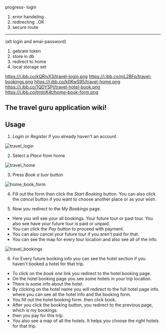 progress- login
1. error handeling
2. redirecting ..OK
3. secure route

----
(alt login and emai-password)
1. gebrate token
2. store in db
3. redirect to home
4. local storage set

https://i.ibb.co/kQRjvX3/travel-login.png
https://i.ibb.co/njL2BFp/travel-bookings.png
https://i.ibb.co/k0KwS95/travel-home.png
https://i.ibb.co/1QDYSPj/travel-hotel-book.png
https://i.ibb.co/tmtnK4t/home-book-form.png


##  The travel guru application wiki!

## Usage
1. _Login_ or _Register_ if you already haven't an account.

![travel_login](https://user-images.githubusercontent.com/109265357/199246197-d6859a3f-0284-46f3-bc3e-fcfeaab94591.png)


2. Select a _Place_ from home

![travel_home](https://user-images.githubusercontent.com/109265357/199245791-23d4e149-df5e-4de1-ba8d-901e12e6c41d.png)


3. Press _Book a tuor_ button

![home_book_form](https://user-images.githubusercontent.com/109265357/199245700-19c13c06-49d2-4e02-b0a7-f2b9c61b8d26.png)

4. Fill out the form then click the _Start Booking_ button. You can also click the _cancel_ button if you want to choose another place or as your wish.

5. Now you redirect to the _My Bookings_ page.
* Here you will see your all bookings. Your future tour or past tour. You also see have your future tour is paid or unpaid.
* You can click the _Pay_ button to proceed with payment.
* You can also cancel your future tour if you aren't paid for that.
* You can see the map for every tour location and also see all of the info.

![travel_bookings](https://user-images.githubusercontent.com/109265357/199245469-0e54c235-aedd-4fb5-9015-741bb3b85481.png)

6. For Every future booking info you can see the hotel section if you haven't booked a hotel for that trip.
* To click on the _book one_ link you redirect to the hotel booking page.
* On the hotel booking page you see some hotels in your trip location.
* There is some info about the hotel.
* By clicking on the hotel name you will redirect to the full hotel page info. where you can see all the hotel info and the booking form. 
* You fill out the hotel booking form. then click book.
* After you click the booking button, you redirect to the previous page, which is my bookings.
* then you pay for this trip.
* You also see a map of all the hotels. It helps you choose the right hotels for that trip.
